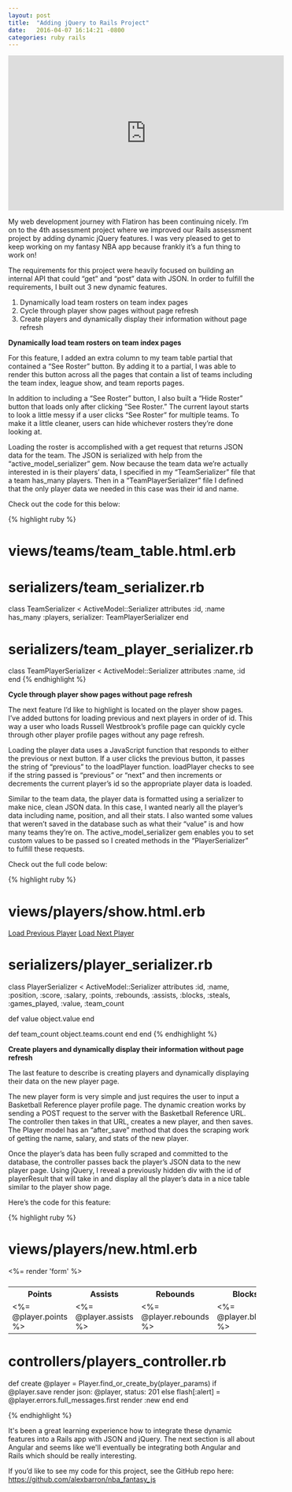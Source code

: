 ```yaml
---
layout: post
title:  "Adding jQuery to Rails Project"
date:   2016-04-07 16:14:21 -0800
categories: ruby rails
---
```

<iframe width="560" height="315" src="https://www.youtube.com/embed/UEkgwQE-6II" frameborder="0" allowfullscreen></iframe>

My web development journey with Flatiron has been continuing nicely. I’m on to the 4th assessment project where we improved our Rails assessment project by adding dynamic jQuery features. I was very pleased to get to keep working on my fantasy NBA app because frankly it’s a fun thing to work on! 

The requirements for this project were heavily focused on building an internal API that could “get” and “post” data with JSON. In order to fulfill the requirements, I built out 3 new dynamic features.

<ol>
  <li>Dynamically load team rosters on team index pages</li>
  <li>Cycle through player show pages without page refresh</li>
  <li>Create players and dynamically display their information without page refresh</li>
</ol>

<strong>Dynamically load team rosters on team index pages</strong>

For this feature, I added an extra column to my team table partial that contained a “See Roster” button. By adding it to a partial, I was able to render this button across all the pages that contain a list of teams including the team index, league show, and team reports pages.

In addition to including a “See Roster” button, I also built a “Hide Roster” button that loads only after clicking “See Roster.” The current layout starts to look a little messy if a user clicks “See Roster” for multiple teams. To make it a little cleaner, users can hide whichever rosters they’re done looking at.

Loading the roster is accomplished with a get request that returns JSON data for the team. The JSON is serialized with help from the “active_model_serializer” gem. Now because the team data we’re actually interested in is their players’ data, I specified in my “TeamSerializer” file that a team has_many players. Then in a “TeamPlayerSerializer” file I defined that the only player data we needed in this case was their id and name.

Check out the code for this below:

{% highlight ruby %}
# views/teams/team_table.html.erb

<script type="text/javascript">
  $(document).ready(loadRoster);
  $(document).on('page:load', loadRoster);
  function loadRoster(){
    $(".js-roster").on("click", function() {
      var id = $(this).data("id");
      $.get('/teams/' + id + '.json', function(data){
        var players = data["team"]["players"];
        var rosterHTML = '<ol>'
        $.each(players, function(i, player){
          rosterHTML += '<li><a href="/players/' + player.id + '">' +  player.name + '</li>';
        })
        rosterHTML += '</ol><a href="#" class="js-hide-roster btn btn-primary btn-xs" data-id="' + id + '">Hide Roster</a>';
        $('#rosterCell-' + id).html(rosterHTML);
        hideRoster();
      })
    });
  };
  function hideRoster(){
    $(".js-hide-roster").on("click", function() {
      var id = $(this).data("id");
      $('#rosterCell-' + id).html('<a href="#" class="js-roster btn btn-primary btn-xs" data-id="' + id + '">See Roster</a>');
      loadRoster();
    });
  };
</script>

# serializers/team_serializer.rb

class TeamSerializer < ActiveModel::Serializer
  attributes :id, :name
  has_many :players, serializer: TeamPlayerSerializer
end

# serializers/team_player_serializer.rb

class TeamPlayerSerializer < ActiveModel::Serializer
  attributes :name, :id
end
{% endhighlight %}

<strong>Cycle through player show pages without page refresh</strong>

The next feature I’d like to highlight is located on the player show pages. I’ve added buttons for loading previous and next players in order of id. This way a user who loads Russell Westbrook’s profile page can quickly cycle through other player profile pages without any page refresh.

Loading the player data uses a JavaScript function that responds to either the previous or next button. If a user clicks the previous button, it passes the string of “previous” to the loadPlayer function. loadPlayer checks to see if the string passed is “previous” or “next” and then increments or decrements the current player’s id so the appropriate player data is loaded.

Similar to the team data, the player data is formatted using a serializer to make nice, clean JSON data. In this case, I wanted nearly all the player’s data including name, position, and all their stats. I also wanted some values that weren’t saved in the database such as what their “value” is and how many teams they’re on. The active_model_serializer gem enables you to set custom values to be passed so I created methods in the “PlayerSerializer” to fulfill these requests.

Check out the full code below:

{% highlight ruby %}
# views/players/show.html.erb

<a href="#" class="js-previous btn btn-primary" data-id="<%=@player.id%>">Load Previous Player</a>
<a href="#" class="js-next btn btn-primary" data-id="<%=@player.id%>">Load Next Player</a>

<script type="text/javascript">
  $(document).ready(setListeners);
  $(document).on('page:load', setListeners);
  function setListeners(){
    $(".js-next").on("click", function() {
      loadPlayer("next");
    });
    $(".js-previous").on("click", function() {
      loadPlayer("previous");
    });
  }
  function loadPlayer(direction){
    var id;
    if(direction === "next"){
      id = parseInt($(".js-next").attr("data-id")) + 1;
    } else if (direction === "previous"){
      id = parseInt($(".js-previous").attr("data-id")) - 1;
    }
    
    $.get("/players/" + id + ".json", function(data) {
      $(".js-next").attr("data-id", data.player.id);
      $(".js-previous").attr("data-id", data.player.id);
      // Set top information
      $("h1").text(data.player.name + '(' + data.player.position + ')');
      $("h3").text('Score: ' + data.player.score);
      $("#salary").text('Salary: $' + data.player.salary.toLocaleString());
      $("#value").text('Score Per Million: ' + data.player.value);
      if(data.player.team_count === 1){
        $("#team_count").text('Num of Teams: ' + data.player.team_count + " team");
      } else {
        $("#team_count").text('Num of Teams: ' + data.player.team_count + " teams");
      }
      // Set stats
      $("#points").text(data.player.points);
      $("#assists").text(data.player.assists);
      $("#rebounds").text(data.player.rebounds);
      $("#blocks").text(data.player.blocks);
      $("#steals").text(data.player.steals);
      $("#games_played").text(data.player.games_played);
    });
  }
</script>

# serializers/player_serializer.rb

class PlayerSerializer < ActiveModel::Serializer
  attributes :id, :name, :position, :score, :salary, :points, :rebounds, :assists, :blocks, :steals, :games_played, :value, :team_count

  def value
    object.value
  end

  def team_count
    object.teams.count
  end
end
{% endhighlight %}

<strong>Create players and dynamically display their information without page refresh</strong>

The last feature to describe is creating players and dynamically displaying their data on the new player page. 

The new player form is very simple and just requires the user to input a Basketball Reference player profile page. The dynamic creation works by sending a POST request to the server with the Basketball Reference URL. The controller then takes in that URL, creates a new player, and then saves. The Player model has an “after_save” method that does the scraping work of getting the name, salary, and stats of the new player.

Once the player’s data has been fully scraped and committed to the database, the controller passes back the player’s JSON data to the new player page. Using jQuery, I reveal a previously hidden div with the id of playerResult that will take in and display all the player’s data in a nice table similar to the player show page.

Here’s the code for this feature:

{% highlight ruby %}
# views/players/new.html.erb

<%= render 'form' %>

<h3 id="status"></h3>

<div id="playerResult">
  
  <p id="score"></p>
  <p id="salary"></p>
  <p id="value"></p>

  <table class="table table-striped table-condensed">
    <tr>
      <th>Points</th>
      <th>Assists</th>
      <th>Rebounds</th>  
      <th>Blocks</th>
      <th>Steals</th>
      <th>Games Played</th>
    </tr>
    <tr>
      <td id="points"><%= @player.points %></td>
      <td id="assists"><%= @player.assists %></td>
      <td id="rebounds"><%= @player.rebounds %></td>
      <td id="blocks"><%= @player.blocks %></td>
      <td id="steals"><%= @player.steals %></td>
      <td id="games_played"><%= @player.games_played %></td>
    </tr>
  </table>
</div>

<script type="text/javascript">
  $(function () {
    $('form').submit(function(event) {
      $("#status").text("Loading new player...");
      event.preventDefault();
      
      var player_url = $(this).serialize();
      var posting = $.post('/players', player_url);
      posting.done(function(data){
        $("#playerResult").show();
        $("#status").text("Successfully added " + data.player.name);
        $("#score").text('Score: ' + data.player.score);
        $("#salary").text('Salary: $' + data.player.salary.toLocaleString());
        $("#value").text('Score Per Million: ' + data.player.value);
        $("#points").text(data.player.points);
        $("#assists").text(data.player.assists);
        $("#rebounds").text(data.player.rebounds);
        $("#blocks").text(data.player.blocks);
        $("#steals").text(data.player.steals);
        $("#games_played").text(data.player.games_played);
      })
    });
  });
</script>

# controllers/players_controller.rb

def create
    @player = Player.find_or_create_by(player_params)
    if @player.save
      render json: @player, status: 201
    else
      flash[:alert] = @player.errors.full_messages.first
      render :new
    end
  end

{% endhighlight %}

It's been a great learning experience how to integrate these dynamic features into a Rails app with JSON and jQuery. The next section is all about Angular and seems like we'll eventually be integrating both Angular and Rails which should be really interesting.

If you’d like to see my code for this project, see the GitHub repo here: <a href="https://github.com/alexbarron/nba_fantasy_js">https://github.com/alexbarron/nba_fantasy_js</a>